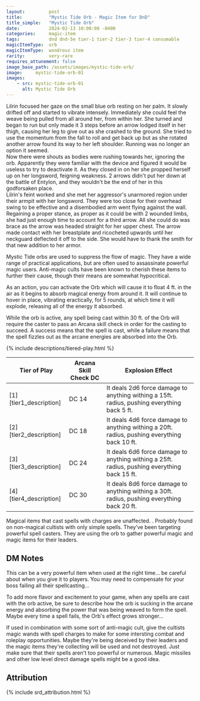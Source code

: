 ```yaml
---
layout:         post
title:          "Mystic Tide Orb - Magic Item for DnD"
title_simple:   "Mystic Tide Orb"
date:           2024-02-13 10:00:00 -0400
categories:     magic-item
tags:           dnd dnd-5e tier-1 tier-2 tier-3 tier-4 consumable
magicItemType:  orb
magicItemType:  wondrous item
rarity:         very-rare
requires_attunement: false
image_base_path: /assets/images/mystic-tide-orb/
image:     mystic-tide-orb-01
images:
    - src: mystic-tide-orb-01
      alt: Mystic Tide Orb
---
```


<div class="read-aloud">
    Lilrin focused her gaze on the small blue orb resting on her palm. It slowly drifted off and started to vibrate intensely. Immediately she could feel the weave being pulled from all around her, from within her. She turned and began to run but only made it 3 steps before an arrow lodged itself in her thigh, causing her leg to give out as she crashed to the ground. She tried to use the momentum from the fall to roll and get back up but as she rotated another arrow found its way to her left shoulder. Running was no longer an option it seemed.
</div>

<!--more-->

<div class="read-aloud">
    Now there were shouts as bodies were rushing towards her, ignoring the orb. Apparently they were familiar with the device and figured it would be useless to try to deactivate it. As they closed in on her she propped herself up on her longsword, feigning weakness. 2 arrows didn't put her down at the battle of Entylon, and they wouldn't be the end of her in this godforsaken place.
</div>
<div class="read-aloud">
    Lilrin's feint worked and she met her aggressor's unarmored region under their armpit with her longsword. They were too close for their overhead swing to be effective and a disembodied arm went flying against the wall.
</div>
<div class="read-aloud">
    Regaining a proper stance, as proper as it could be with 2 wounded limbs, she had just enough time to account for a third arrow. All she could do was brace as the arrow was headed straight for her upper chest. The arrow made contact with her breastplate and ricocheted upwards until her neckguard deflected it off to the side. She would have to thank the smith for that new addition to her armor.
</div>
<div class="read-aloud">

</div>

Mystic Tide orbs are used to suppress the flow of magic. They have a wide range of practical applications, but are often used to assassinate powerful magic users. Anti-magic cults have been known to cherish these items to further their cause, though their means are somewhat hypocritical.

As an action, you can activate the Orb which will cause it to float 4 ft. in the air as it begins to absorb magical energy from around it. It will continue to hover in place, vibrating eractically, for 5 rounds, at which time it will explode, releasing all of the energy it absorbed.

While the orb is active, any spell being cast within 30 ft. of the Orb will require the caster to pass an Arcana skill check in order for the casting to succeed. A success means that the spell is cast, while a failure means that the spell fizzles out as the arcane energies are absorbed into the Orb.

{% include descriptions/tiered-play.html %}

| Tier of Play | Arcana Skill Check DC | Explosion Effect
| ---------------------- | - | - |
| [1][tier1_description] | DC 14 | It deals 2d6 force damage to anything withing a 15ft. radius, pushing everything back 5 ft.
| [2][tier2_description] | DC 18 | It deals 4d6 force damage to anything withing a 20ft. radius, pushing everything back 10 ft.
| [3][tier3_description] | DC 24 | It deals 6d6 force damage to anything withing a 25ft. radius, pushing everything back 15 ft.
| [4][tier4_description] | DC 30 | It deals 8d6 force damage to anything withing a 30ft. radius, pushing everything back 20 ft.

Magical items that cast spells with charges are unaffected. . Probably found on non-magical cultists with only simple spells. They’ve been targeting powerful spell casters. They are using the orb to gather powerful magic and magic items for their leaders.

## DM Notes

This can be a very powerful item when used at the right time... be careful about when you give it to players. You may need to compensate for your boss failing all their spellcasting...

To add more flavor and excitement to your game, when any spells are cast with the orb active, be sure to describe how the orb is sucking in the arcane energy and absorbing the power
that was being weaved to form the spell. Maybe every time a spell fails, the Orb's effect grows stronger...

If used in combination with some sort of anti-magic cult, give the cultists magic wands with spell charges to make for some intersting combat and roleplay opportunities. Maybe they're being deceived by their leaders and the magic items they're collecting will be used and not destroyed. Just make sure that their spells aren't too powerful or numerous. Magic missiles and other low level direct damage spells might be a good idea.


## Attribution

{% include srd_attribution.html %}
